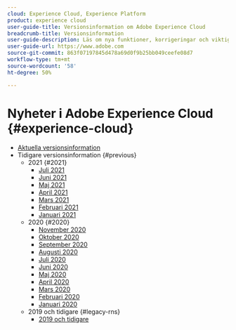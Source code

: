 ```yaml
---
cloud: Experience Cloud, Experience Platform
product: experience cloud
user-guide-title: Versionsinformation om Adobe Experience Cloud
breadcrumb-title: Versionsinformation
user-guide-description: Läs om nya funktioner, korrigeringar och viktiga meddelanden i Adobe Experience Cloud och Experience Platform.
user-guide-url: https://www.adobe.com
source-git-commit: 863f07197845d478a69d0f9b25bb049ceefe08d7
workflow-type: tm+mt
source-wordcount: '58'
ht-degree: 50%

---
```



# Nyheter i Adobe Experience Cloud {#experience-cloud}

+ [Aktuella versionsinformation](current.md)
+ Tidigare versionsinformation {#previous}
   + 2021 {#2021}
      + [Juli 2021](c-legacy-releases/2021/07222021.md)
      + [Juni 2021](c-legacy-releases/2021/06172021.md)
      + [Maj 2021](c-legacy-releases/2021/05202021.md)
      + [April 2021](c-legacy-releases/2021/04222021.md)
      + [Mars 2021](c-legacy-releases/2021/03252021.md)
      + [Februari 2021](c-legacy-releases/2021/02182021.md)
      + [Januari 2021](c-legacy-releases/2021/01142021.md)
   + 2020 {#2020}
      + [November 2020](c-legacy-releases/2020/10292020.md)
      + [Oktober 2020](c-legacy-releases/2020/10082020.md)
      + [September 2020](c-legacy-releases/2020/09102020.md)
      + [Augusti 2020](c-legacy-releases/2020/08132020.md)
      + [Juli 2020](c-legacy-releases/2020/07162020.md)
      + [Juni 2020](c-legacy-releases/2020/06182020.md)
      + [Maj 2020](c-legacy-releases/2020/05212020.md)
      + [April 2020](c-legacy-releases/2020/04162020.md)
      + [Mars 2020](c-legacy-releases/2020/03122020.md)
      + [Februari 2020](c-legacy-releases/2020/02202020.md)
      + [Januari 2020](c-legacy-releases/2020/01162020.md)
   + 2019 och tidigare {#legacy-rns}
      + [2019 och tidigare](c-legacy-releases/2019-earlier.md)
